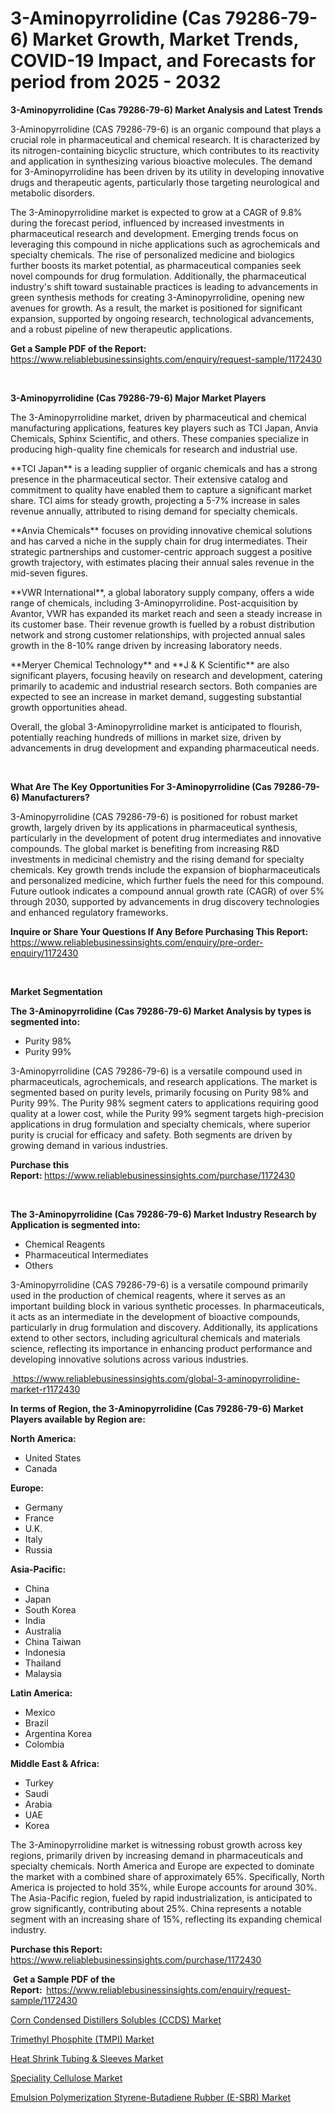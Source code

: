 <p><h1>3-Aminopyrrolidine (Cas 79286-79-6) Market Growth, Market Trends, COVID-19 Impact, and Forecasts for period from 2025 - 2032</h1></p><p><strong>3-Aminopyrrolidine (Cas 79286-79-6) Market Analysis and Latest Trends</strong></p>
<p><p>3-Aminopyrrolidine (CAS 79286-79-6) is an organic compound that plays a crucial role in pharmaceutical and chemical research. It is characterized by its nitrogen-containing bicyclic structure, which contributes to its reactivity and application in synthesizing various bioactive molecules. The demand for 3-Aminopyrrolidine has been driven by its utility in developing innovative drugs and therapeutic agents, particularly those targeting neurological and metabolic disorders.</p><p>The 3-Aminopyrrolidine market is expected to grow at a CAGR of 9.8% during the forecast period, influenced by increased investments in pharmaceutical research and development. Emerging trends focus on leveraging this compound in niche applications such as agrochemicals and specialty chemicals. The rise of personalized medicine and biologics further boosts its market potential, as pharmaceutical companies seek novel compounds for drug formulation. Additionally, the pharmaceutical industry's shift toward sustainable practices is leading to advancements in green synthesis methods for creating 3-Aminopyrrolidine, opening new avenues for growth. As a result, the market is positioned for significant expansion, supported by ongoing research, technological advancements, and a robust pipeline of new therapeutic applications.</p></p>
<p><strong>Get a Sample PDF of the Report:&nbsp;</strong> <a href="https://www.reliablebusinessinsights.com/enquiry/request-sample/1172430?utm_campaign=62&utm_medium=2&utm_source=Github&utm_content=ia&utm_term=02032025&utm_id=3-aminopyrrolidine-cas-79286-79-6">https://www.reliablebusinessinsights.com/enquiry/request-sample/1172430</a></p>
<p>&nbsp;</p>
<p><strong>3-Aminopyrrolidine (Cas 79286-79-6) Major Market Players</strong></p>
<p><p>The 3-Aminopyrrolidine market, driven by pharmaceutical and chemical manufacturing applications, features key players such as TCI Japan, Anvia Chemicals, Sphinx Scientific, and others. These companies specialize in producing high-quality fine chemicals for research and industrial use.</p><p>**TCI Japan** is a leading supplier of organic chemicals and has a strong presence in the pharmaceutical sector. Their extensive catalog and commitment to quality have enabled them to capture a significant market share. TCI aims for steady growth, projecting a 5-7% increase in sales revenue annually, attributed to rising demand for specialty chemicals.</p><p>**Anvia Chemicals** focuses on providing innovative chemical solutions and has carved a niche in the supply chain for drug intermediates. Their strategic partnerships and customer-centric approach suggest a positive growth trajectory, with estimates placing their annual sales revenue in the mid-seven figures. </p><p>**VWR International**, a global laboratory supply company, offers a wide range of chemicals, including 3-Aminopyrrolidine. Post-acquisition by Avantor, VWR has expanded its market reach and seen a steady increase in its customer base. Their revenue growth is fuelled by a robust distribution network and strong customer relationships, with projected annual sales growth in the 8-10% range driven by increasing laboratory needs.</p><p>**Meryer Chemical Technology** and **J & K Scientific** are also significant players, focusing heavily on research and development, catering primarily to academic and industrial research sectors. Both companies are expected to see an increase in market demand, suggesting substantial growth opportunities ahead.</p><p>Overall, the global 3-Aminopyrrolidine market is anticipated to flourish, potentially reaching hundreds of millions in market size, driven by advancements in drug development and expanding pharmaceutical needs.</p></p>
<p>&nbsp;</p>
<p><strong>What Are The Key Opportunities For 3-Aminopyrrolidine (Cas 79286-79-6) Manufacturers?</strong></p>
<p><p>3-Aminopyrrolidine (CAS 79286-79-6) is positioned for robust market growth, largely driven by its applications in pharmaceutical synthesis, particularly in the development of potent drug intermediates and innovative compounds. The global market is benefiting from increasing R&D investments in medicinal chemistry and the rising demand for specialty chemicals. Key growth trends include the expansion of biopharmaceuticals and personalized medicine, which further fuels the need for this compound. Future outlook indicates a compound annual growth rate (CAGR) of over 5% through 2030, supported by advancements in drug discovery technologies and enhanced regulatory frameworks.</p></p>
<p><strong>Inquire or Share Your Questions If Any Before Purchasing This Report:</strong> <a href="https://www.reliablebusinessinsights.com/enquiry/pre-order-enquiry/1172430?utm_campaign=62&utm_medium=2&utm_source=Github&utm_content=ia&utm_term=02032025&utm_id=3-aminopyrrolidine-cas-79286-79-6">https://www.reliablebusinessinsights.com/enquiry/pre-order-enquiry/1172430</a></p>
<p>&nbsp;</p>
<p><strong>Market Segmentation</strong></p>
<p><strong>The 3-Aminopyrrolidine (Cas 79286-79-6) Market Analysis by types is segmented into:</strong></p>
<p><ul><li>Purity 98%</li><li>Purity 99%</li></ul></p>
<p><p>3-Aminopyrrolidine (CAS 79286-79-6) is a versatile compound used in pharmaceuticals, agrochemicals, and research applications. The market is segmented based on purity levels, primarily focusing on Purity 98% and Purity 99%. The Purity 98% segment caters to applications requiring good quality at a lower cost, while the Purity 99% segment targets high-precision applications in drug formulation and specialty chemicals, where superior purity is crucial for efficacy and safety. Both segments are driven by growing demand in various industries.</p></p>
<p><strong>Purchase this Report:&nbsp;</strong><a href="https://www.reliablebusinessinsights.com/purchase/1172430?utm_campaign=62&utm_medium=2&utm_source=Github&utm_content=ia&utm_term=02032025&utm_id=3-aminopyrrolidine-cas-79286-79-6">https://www.reliablebusinessinsights.com/purchase/1172430</a></p>
<p>&nbsp;</p>
<p><strong>The 3-Aminopyrrolidine (Cas 79286-79-6) Market Industry Research by Application is segmented into:</strong></p>
<p><ul><li>Chemical Reagents</li><li>Pharmaceutical Intermediates</li><li>Others</li></ul></p>
<p><p>3-Aminopyrrolidine (CAS 79286-79-6) is a versatile compound primarily used in the production of chemical reagents, where it serves as an important building block in various synthetic processes. In pharmaceuticals, it acts as an intermediate in the development of bioactive compounds, particularly in drug formulation and discovery. Additionally, its applications extend to other sectors, including agricultural chemicals and materials science, reflecting its importance in enhancing product performance and developing innovative solutions across various industries.</p></p>
<p><a href="https://www.reliablebusinessinsights.com/global-3-aminopyrrolidine-market-r1172430?utm_campaign=62&utm_medium=2&utm_source=Github&utm_content=ia&utm_term=02032025&utm_id=3-aminopyrrolidine-cas-79286-79-6">&nbsp;https://www.reliablebusinessinsights.com/global-3-aminopyrrolidine-market-r1172430</a></p>
<p><strong>In terms of Region, the 3-Aminopyrrolidine (Cas 79286-79-6) Market Players available by Region are:</strong></p>
<p>
    <p> <strong> North America: </strong>
        <ul>
            <li>United States</li>
            <li>Canada</li>
        </ul>
        </p> 
    <p> <strong> Europe: </strong>
        <ul>
            <li>Germany</li>
            <li>France</li>
            <li>U.K.</li>
            <li>Italy</li>
            <li>Russia</li>
        </ul>
        </p> 
    <p> <strong> Asia-Pacific: </strong>
        <ul>
            <li>China</li>
            <li>Japan</li>
            <li>South Korea</li>
            <li>India</li>
            <li>Australia</li>
            <li>China Taiwan</li>
            <li>Indonesia</li>
            <li>Thailand</li>
            <li>Malaysia</li>
        </ul>
        </p> 
    <p> <strong> Latin America: </strong>
        <ul>
            <li>Mexico</li>
            <li>Brazil</li>
            <li>Argentina Korea</li>
            <li>Colombia</li>
        </ul>
        </p> 
    <p> <strong> Middle East & Africa: </strong>
        <ul>
            <li>Turkey</li>
            <li>Saudi</li>
            <li>Arabia</li>
            <li>UAE</li>
            <li>Korea</li>
        </ul>
    </p>
    </p>
<p><p>The 3-Aminopyrrolidine market is witnessing robust growth across key regions, primarily driven by increasing demand in pharmaceuticals and specialty chemicals. North America and Europe are expected to dominate the market with a combined share of approximately 65%. Specifically, North America is projected to hold 35%, while Europe accounts for around 30%. The Asia-Pacific region, fueled by rapid industrialization, is anticipated to grow significantly, contributing about 25%. China represents a notable segment with an increasing share of 15%, reflecting its expanding chemical industry.</p></p>
<p><strong>Purchase this Report: </strong><a href="https://www.reliablebusinessinsights.com/purchase/1172430?utm_campaign=62&utm_medium=2&utm_source=Github&utm_content=ia&utm_term=02032025&utm_id=3-aminopyrrolidine-cas-79286-79-6">https://www.reliablebusinessinsights.com/purchase/1172430</a></p>
<p>&nbsp;<strong>Get a Sample PDF of the Report:&nbsp;&nbsp;</strong><a href="https://www.reliablebusinessinsights.com/enquiry/request-sample/1172430?utm_campaign=62&utm_medium=2&utm_source=Github&utm_content=ia&utm_term=02032025&utm_id=3-aminopyrrolidine-cas-79286-79-6">https://www.reliablebusinessinsights.com/enquiry/request-sample/1172430</a></p>
<p><strong></strong></p>
<p><p><a href="https://github.com/merkinedry7b/Market-Research-Report-List-1/blob/main/corn-condensed-distillers-solubles-ccds-market.md?utm_campaign=62&utm_medium=2&utm_source=Github&utm_content=ia&utm_term=02032025&utm_id=3-aminopyrrolidine-cas-79286-79-6">Corn Condensed Distillers Solubles (CCDS) Market</a></p><p><a href="https://github.com/sanghpavao1n/Market-Research-Report-List-1/blob/main/trimethyl-phosphite-tmpi-market.md?utm_campaign=62&utm_medium=2&utm_source=Github&utm_content=ia&utm_term=02032025&utm_id=3-aminopyrrolidine-cas-79286-79-6">Trimethyl Phosphite (TMPI) Market</a></p><p><a href="https://github.com/pichuaadh0/Market-Research-Report-List-1/blob/main/heat-shrink-tubing-sleeves-market.md?utm_campaign=62&utm_medium=2&utm_source=Github&utm_content=ia&utm_term=02032025&utm_id=3-aminopyrrolidine-cas-79286-79-6">Heat Shrink Tubing & Sleeves Market</a></p><p><a href="https://github.com/oshrykauraj7/Market-Research-Report-List-1/blob/main/speciality-cellulose-market.md?utm_campaign=62&utm_medium=2&utm_source=Github&utm_content=ia&utm_term=02032025&utm_id=3-aminopyrrolidine-cas-79286-79-6">Speciality Cellulose Market</a></p><p><a href="https://github.com/forgazerbyjt/Market-Research-Report-List-1/blob/main/emulsion-polymerization-styrene-butadiene-rubber-e-sbr-market.md?utm_campaign=62&utm_medium=2&utm_source=Github&utm_content=ia&utm_term=02032025&utm_id=3-aminopyrrolidine-cas-79286-79-6">Emulsion Polymerization Styrene-Butadiene Rubber (E-SBR) Market</a></p></p>
